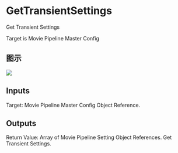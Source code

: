 # GetTransientSettings

Get Transient Settings

Target is Movie Pipeline Master Config

## 图示

![]($-20221218-20091623.png)

## Inputs

Target: Movie Pipeline Master Config Object Reference.  

## Outputs

Return Value: Array of Movie Pipeline Setting Object References. Get Transient Settings.

